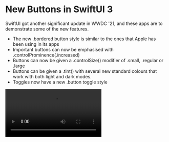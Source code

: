 #  New Buttons in SwiftUI 3 

SwiftUI got another significant update in WWDC '21, and these apps are to demonstrate some of the new features. 

* The new .bordered button style is similar to the ones that Apple has been using in its apps
* Important buttons can now be emphasised with .controlProminence(.increased)
* Buttons can now be given a .controlSize() modifier of .small, .regular or .large
* Buttons can be given a .tint() with several new standard colours that work with both light and dark modes.
* Toggles now have a new .button toggle style

![](NewButtons.mov)





